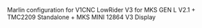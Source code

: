 Marlin configuration for V1CNC LowRider V3 for MKS GEN L V2.1 + TMC2209 Standalone + MKS MINI 12864 V3 Display
